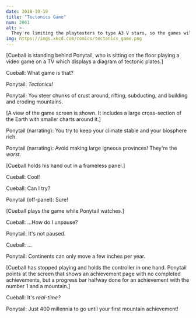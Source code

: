 ```yaml
---
date: 2018-10-19
title: "Tectonics Game"
num: 2061
alt: >-
  They're limiting the playtesters to type A3 V stars, so the games will all end before the Sun consumes the Earth.
img: https://imgs.xkcd.com/comics/tectonics_game.png
---
```

[Cueball is standing behind Ponytail, who is sitting on the floor playing a video game on a TV which displays a diagram of tectonic plates.]

Cueball: What game is that?

Ponytail: *Tectonics!*

Ponytail: You steer chunks of crust around, rifting, subducting, and building and eroding mountains.

[A view of the game screen is shown. It includes a large cross-section of the Earth with smaller charts around it.]

Ponytail (narrating): You try to keep your climate stable and your biosphere rich.

Ponytail (narrating): Avoid making large igneous provinces! They're the *worst*.

[Cueball holds his hand out in a frameless panel.]

Cueball: Cool!

Cueball: Can I try?

Ponytail (off-panel): Sure!

[Cueball plays the game while Ponytail watches.]

Cueball: ...How do I unpause?

Ponytail: It's not paused.

Cueball: ...

Ponytail: Continents can only move a few inches per year.

[Cueball has stopped playing and holds the controller in one hand. Ponytail points at the screen that shows an achievement page with no completed achievements, but a progress bar halfway done for an achievement with the number 1 and a mountain.]

Cueball: It's *real-time?*

Ponytail: Just 400 millennia to go until your first mountain achievement!